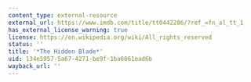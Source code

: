 ```yaml
---
content_type: external-resource
external_url: https://www.imdb.com/title/tt0442286/?ref_=fn_al_tt_1
has_external_license_warning: true
license: https://en.wikipedia.org/wiki/All_rights_reserved
status: ''
title: '*The Hidden Blade*'
uid: 134e5957-5a67-4271-be9f-1ba6061ead6b
wayback_url: ''
---
```

